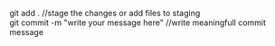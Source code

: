 git add . //stage the changes or add files to staging  
git commit -m "write your message here" //write meaningfull commit message